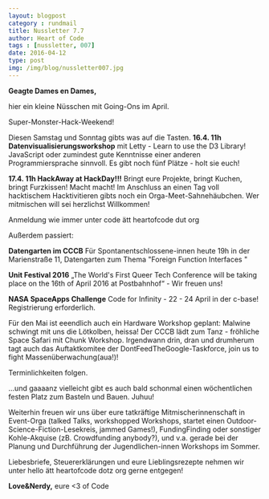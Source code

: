 ```yaml
---
layout: blogpost
category : rundmail
title: Nussletter 7.7
author: Heart of Code
tags : [nussletter, 007]
date: 2016-04-12
type: post
img: /img/blog/nussletter007.jpg
---
```

**Geagte Dames en Dames,**

hier ein kleine Nüsschen mit Going-Ons im April.

Super-Monster-Hack-Weekend!

Diesen Samstag und Sonntag gibts was auf die Tasten.
**16.4. 11h Datenvisualisierungsworkshop** mit Letty  - Learn to use the D3 Library! JavaScript oder zumindest gute Kenntnisse einer anderen Programmiersprache sinnvoll. Es gibt noch fünf Plätze - holt sie euch!

**17.4. 11h HackAway at HackDay!!!**
Bringt eure Projekte, bringt Kuchen, bringt Furzkissen! Macht macht!
Im Anschluss an einen Tag voll hacktischem Hacktivitieren gibts noch ein Orga-Meet-Sahnehäubchen.
Wer mitmischen will sei herzlichst Willkommen!

Anmeldung wie immer unter code ätt heartofcode dut org

Außerdem passiert:

**Datengarten im CCCB**
Für Spontanentschlossene-innen heute 19h in der Marienstraße 11, Datengarten zum Thema "Foreign Function Interfaces "

**Unit Festival 2016**
„The World's First Queer Tech Conference will be taking place on the 16th of April 2016 at Postbahnhof“ - Wir freuen uns!

**NASA SpaceApps Challenge**
Code for Infinity - 22 - 24 April in der c-base! Registrierung erforderlich.

Für den Mai ist eeendlich auch ein Hardware Workshop geplant:
Malwine schwingt mit uns die Lötkolben, heissa!
Der CCCB lädt zum Tanz - fröhliche Space Safari mit Chunk Workshop.
Irgendwann drin, dran und drumherum tagt auch das Auftaktkomitee der DontFeedTheGoogle-Taskforce, join us to fight Massenüberwachung(aua!)!

Terminlichkeiten folgen.

…und gaaaanz vielleicht gibt es auch bald schonmal einen wöchentlichen festen Platz zum Basteln und Bauen. Juhuu!

Weiterhin freuen wir uns über eure tatkräftige Mitmischerinnenschaft in Event-Orga (talked Talks, workshopped Workshops, startet einen Outdoor-Science-Fiction-Lesekreis, jammed Games!), FundingFinding oder sonstiger Kohle-Akquise (zB. Crowdfunding anybody?), und v.a. gerade bei der Planung und Durchführung der Jugendlichen-innen Workshops im Sommer.

Liebesbriefe, Steuererklärungen und eure Lieblingsrezepte nehmen wir unter hello ätt heartofcode dotz org gerne entgegen!

**Love&Nerdy,**
eure <3 of Code
